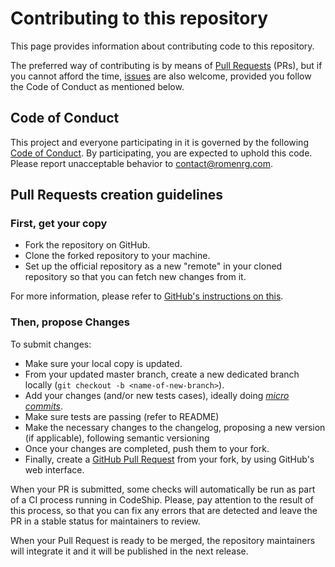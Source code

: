 # Contributing to this repository

This page provides information about contributing code to this repository.

The preferred way of contributing is by means of [Pull Requests](#pull-requests-creation-guidelines) (PRs), but if you cannot afford the time, [issues](https://github.com/romenrg/genetic-startups-web/issues) are also welcome, provided you follow the Code of Conduct as mentioned below.

## Code of Conduct

This project and everyone participating in it is governed by the following [Code of Conduct](CODE_OF_CONDUCT.md). By participating, you are expected to uphold this code. Please report unacceptable behavior to [contact@romenrg.com](mailto:contact@romenrg.com).

## Pull Requests creation guidelines

### First, get your copy

* Fork the repository on GitHub.
* Clone the forked repository to your machine.
* Set up the official repository as a new "remote" in your cloned repository so that you can fetch new changes from it.

For more information, please refer to [GitHub's instructions on this](https://help.github.com/articles/fork-a-repo/).

### Then, propose Changes

To submit changes:
 * Make sure your local copy is updated.
 * From your updated master branch, create a new dedicated branch locally (`git checkout -b <name-of-new-branch>`).
 * Add your changes (and/or new tests cases), ideally doing [_micro commits_](https://lucasr.org/2011/01/29/micro-commits/).
 * Make sure tests are passing (refer to README)
 * Make the necessary changes to the changelog, proposing a new version (if applicable), following semantic versioning  
 * Once your changes are completed, push them to your fork.
 * Finally, create a [GitHub Pull Request](https://help.github.com/articles/creating-a-pull-request-from-a-fork/) from your fork, by using GitHub's web interface.

When your PR is submitted, some checks will automatically be run as part of a CI process running in CodeShip. Please, pay attention to the result of this process, so that you can fix any errors that are detected and leave the PR in a stable status for maintainers to review.

When your Pull Request is ready to be merged, the repository maintainers will integrate it and it will be published in the next release.

